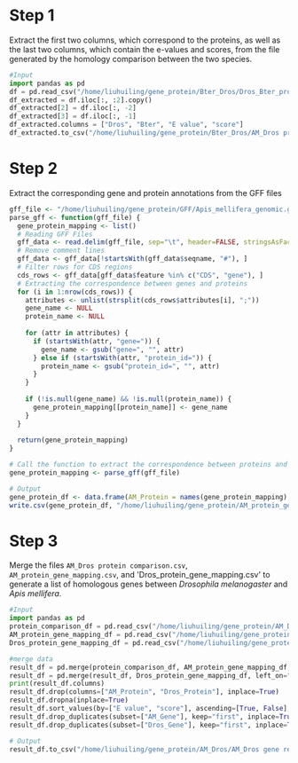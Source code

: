 # Step 1
Extract the first two columns, which correspond to the proteins, as well as the last two columns, which contain the e-values and scores, from the file generated by the homology comparison between the two species.
```python
#Input
import pandas as pd
df = pd.read_csv("/home/liuhuiling/gene_protein/Bter_Dros/Dros_Bter_protein.txt", delimiter="\t", header=None)
df_extracted = df.iloc[:, :2].copy() 
df_extracted[2] = df.iloc[:, -2] 
df_extracted[3] = df.iloc[:, -1]
df_extracted.columns = ["Dros", "Bter", "E value", "score"]
df_extracted.to_csv("/home/liuhuiling/gene_protein/Bter_Dros/AM_Dros protein comparison.csv", index=False)
```
# Step 2
Extract the corresponding gene and protein annotations from the GFF files
```R
gff_file <- "/home/liuhuiling/gene_protein/GFF/Apis_mellifera_genomic.gff"
parse_gff <- function(gff_file) {
  gene_protein_mapping <- list()
  # Reading GFF Files
  gff_data <- read.delim(gff_file, sep="\t", header=FALSE, stringsAsFactors=FALSE,col.names=c("seqname", "source", "feature", "start", "end", "score", "strand", "frame", "attributes"))
  # Remove comment lines
  gff_data <- gff_data[!startsWith(gff_data$seqname, "#"), ]
  # Filter rows for CDS regions
  cds_rows <- gff_data[gff_data$feature %in% c("CDS", "gene"), ]
  # Extracting the correspondence between genes and proteins
  for (i in 1:nrow(cds_rows)) {
    attributes <- unlist(strsplit(cds_rows$attributes[i], ";"))
    gene_name <- NULL
    protein_name <- NULL
    
    for (attr in attributes) {
      if (startsWith(attr, "gene=")) {
        gene_name <- gsub("gene=", "", attr)
      } else if (startsWith(attr, "protein_id=")) {
        protein_name <- gsub("protein_id=", "", attr)
      }
    }
    
    if (!is.null(gene_name) && !is.null(protein_name)) {
      gene_protein_mapping[[protein_name]] <- gene_name
    }
  }
  
  return(gene_protein_mapping)
}

# Call the function to extract the correspondence between proteins and genes
gene_protein_mapping <- parse_gff(gff_file)

# Output
gene_protein_df <- data.frame(AM_Protein = names(gene_protein_mapping),AM_Gene = unlist(gene_protein_mapping))#注意修改_之前的信息
write.csv(gene_protein_df, "/home/liuhuiling/gene_protein/AM_protein_gene_mapping.csv", row.names=FALSE)
```
# Step 3
Merge the files `AM_Dros protein comparison.csv`, `AM_protein_gene_mapping.csv`, and 'Dros_protein_gene_mapping.csv' to generate a list of homologous genes between *Drosophila melanogaster* and *Apis mellifera*.
```python
#Input
import pandas as pd
protein_comparison_df = pd.read_csv("/home/liuhuiling/gene_protein/AM_Dros/AM_Dros protein comparison.csv")
AM_protein_gene_mapping_df = pd.read_csv("/home/liuhuiling/gene_protein/AM_protein_gene_mapping.csv")
Dros_protein_gene_mapping_df = pd.read_csv("/home/liuhuiling/gene_protein/Dros_protein_gene_mapping.csv")

#merge data
result_df = pd.merge(protein_comparison_df, AM_protein_gene_mapping_df, left_on="AM", right_on="AM_Protein", how="left")
result_df = pd.merge(result_df, Dros_protein_gene_mapping_df, left_on="Dros", right_on="Dros_Protein", how="left")
print(result_df.columns)
result_df.drop(columns=["AM_Protein", "Dros_Protein"], inplace=True)
result_df.dropna(inplace=True)
result_df.sort_values(by=["E value", "score"], ascending=[True, False], inplace=True)
result_df.drop_duplicates(subset=["AM_Gene"], keep="first", inplace=True)
result_df.drop_duplicates(subset=["Dros_Gene"], keep="first", inplace=True)

# Output
result_df.to_csv("/home/liuhuiling/gene_protein/AM_Dros/AM_Dros gene result.csv", index=False)
```
